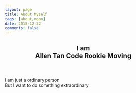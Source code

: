 ```yaml
---
layout: page
title: About Myself
tags: [about,moon]
date: 2018-12-22
comments: false
---
```


<link href="/assets/css/typed.css" rel="stylesheet">

<!-- typed start-->
<section id="home" class="tab-pane fade in active">
<article class="home-content">
    <header role="home-title">
    <h2>I am
        <div id="typed-strings"><span>Allen Tan</span> <span>Code Rookie</span> <span>Moving</span></div>
        <span id="typed" style="white-space:pre;"></span></h2>
    </header>
    <p>I am just a ordinary person<br/>
    But I want to do something extraordinary
    </p>
</article>
<div id="countdown"></div>
</section>  
<!-- typed end -->
<script src="/assets/js/jquery.min.js" type="text/javascript"></script>
<script src="/assets/js/typed.js" type="text/javascript"></script> 
<script>
    $(function(){
        $("#typed").typed({
            // strings: ["Typed.js is a <strong>jQuery</strong> plugin.", "It <em>types</em> out sentences.", "And then deletes them.", "Try it out!"],
            stringsElement: $('#typed-strings'),
            typeSpeed: 100,
            backDelay: 1000,
            loop: true,
            contentType: 'html', // or text
            // defaults to false for infinite loop
            loopCount: false,
        });
    });
</script>
